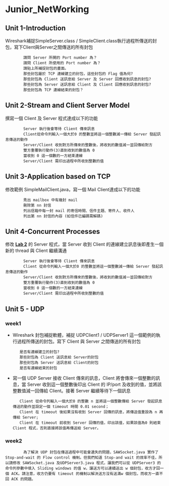 # Junior_NetWorking



## Unit 1-Introduction
   Wireshark補捉SimpleServer.class / SimpleClient.class執行過程所傳送的封包，寫下Client與Server之間傳送的所有封包

            請問 Server 所開的 Port number 為？
            請問 Client 所使用的 Port number 為？
            請貼上所補捉封包的畫面。
            那些封包屬於 TCP 連線建立的封包，這些封包的 Flag 值為何?
            那些封包為 Client 送訊息給 Server 及 Server 回應收到訊息的封包?
            那些封包為 Server 送訊息給 Client 及 Client 回應收到訊息的封包?
            那些封包為 TCP 連線結束的封包？
            
## Unit 2-Stream and Client Server Model
   撰寫一個 Client 及 Server 程式達成以下的功能

            Server 執行後會等待 Client 傳來訊息
            Client從命令列輸入一個大於0 的整數並將這一個整數減一傳給 Server 發起訊息傳送的動作
            Server/Client 收到對方所傳來的整數後，將收到的數值減一並回傳給對方
            雙方重覆執行動作(3)直到收到的數值為 0
            當收到 0 這一個數的一方結束連線
            Server/Client 需印出過程中所收到整數的值
            
## Unit 3-Application based on TCP
   修改範例 SimpleMailClient.java，寫一個 Mail Client達成以下的功能
   
            秀出 mailbox 中有幾封 mail
            刪除第 nn 封信
            列出信箱中每一封 mail 的寄信時間、信件主題、寄件人、收件人
            列出第 nn 封信的內容 (如信件已編碼需解碼)
            
## Unit 4-Concurrent Processes
   修改 [__Lab 2__](https://github.com/Pinganan/Junior_NetWorking/blob/main/README.md#unit-2-stream-and-client-server-model) 的 Server 程式，當 Server 收到 Client 的連線建立訊息後即產生一個新的 thread 與 Client 繼續溝通
   
            Server 執行後會等待 Client 傳來訊息
            Client 從命令列輸入一個大於0 的整數並將這一個整數減一傳給 Server 發起訊息傳送的動作
            Server/Client 收到對方所傳來的整數後，將收到的數值減一並回傳給對方
            雙方重覆執行動作(3)直到收到的數值為 0
            當收到 0 這一個數的一方結束連線
            Server/Client 需印出過程中所收到整數的值

## Unit 5 - UDP

   ### week1
   
   - Wireshark 封包補捉軟體，補捉 UDPClient1 / UDPServer1 這一個範例的執行過程所傳送的封包。寫下 Client 與 Server 之間傳送的所有封包

            是否有連線建立的封包?
            那些封包為 Client 送訊息給 Server的封包
            那些封包為 Server 送訊息給 Client的封包
            是否有連線結束的封包
   - 寫一個 UDP Server 接收 Client 傳來的訊息，Client 將會傳來一個整數的訊息，當 Server 收到這一個整數後印出 Client 的 IP/port 及收到的值，並將該整數值減一回傳給 Client。接著 Server 繼續等待下一個訊息
   
            Client 從命令列輸入一個大於0 的整數 n 並將這一個整數傳給 Server 發起訊息傳送的動作並設定一個 timeout 時間 0.01 second；
            Client 在 timeout 後如果沒有收到 Server 回傳的訊息，將傳送值重設為 n 再傳給 Server;
            Client 在 timeout 前收到 Server 回傳的值，印出該值，如果該值為0 則結束 Client 程式，否則直接將該值再傳送給 Server。
            
   ### week2
   
            為了解決 UDP 封包在傳送過程中可能會遺失的問題，SAWSocket.java 實作了 Stop-and-wait 的 Flow control 機制。但我們知道 Stop-and wait 的效率不佳，所以請修改 SAWSocket.java 及UDPServer3.java 程式，讓我們可以從 UDPServer3 的命令列參數中填入 Sliding windows 的值 w，讓送方可以連續送出 w 個封包，收方才回一個 ACK。請注意，收方仍要有 timeout 的機制以解決送方沒有送滿w 個封包，而收方一直不回 ACK 的問題。
            
